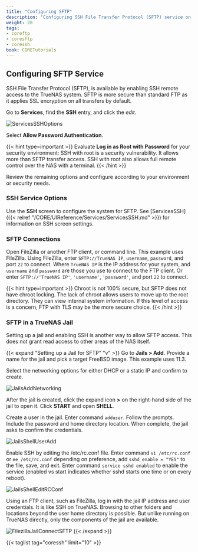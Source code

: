 ```yaml
---
title: "Configuring SFTP"
description: "Configuring SSH File Transfer Protocol (SFTP) service on your TrueNAS."
weight: 20
tags:
- coreftp
- coresftp
- coressh
book: CORETutorials
---
```



## Configuring SFTP Service

SSH File Transfer Protocol (SFTP), is available by enabling SSH remote access to the TrueNAS system.
SFTP is more secure than standard FTP as it applies SSL encryption on all transfers by default.

Go to **Services**, find the **SSH** entry, and click the <i class="material-icons" aria-hidden="true" title="Configure">edit</i>.

![ServicesSSHOptions](/images/CORE/Services/ServicesSSHOptions.png "SSH Options")

Select **Allow Password Authentication**.  

{{< hint type=important >}} 
Evaluate **Log in as Root with Password** for your security environment: 
SSH with root is a security vulnerability. It allows more than SFTP transfer access. SSH with root also allows full remote control over the NAS with a terminal.
{{< /hint >}}

Review the remaining options and configure according to your environment or security needs.

### SSH Service Options

Use the **SSH** screen to configure the system for SFTP. 
See [ServicesSSH]({{< relref "/CORE/UIReference/Services/ServicesSSH.md" >}}) for information on SSH screen settings.

### SFTP Connections

Open FileZilla or another FTP client, or command line.
This example uses FileZilla.
Using FileZilla, enter `SFTP://TrueNAS IP`, `username`, `password`, and port `22` to connect. Where `TrueNAS IP` is the IP address for your system, and `username` and `password` are those you use to connect to the FTP client. Or enter `SFTP://'TrueNAS IP'`, `'username'`, `'password'`, and port `22` to connect.

{{< hint type=important >}}
Chroot is not 100% secure, but SFTP does not have chroot locking. 
The lack of chroot allows users to move up to the root directory. They can view internal system information. If this level of access is a concern, FTP with TLS may be the more secure choice.
{{< /hint >}}

### SFTP in a TrueNAS Jail

Setting up a jail and enabling SSH is another way to allow SFTP access. This does not grant read access to other areas of the NAS itself.

{{< expand "Setting up a Jail for SFTP" "v" >}}
Go to **Jails > Add**.
Provide a name for the jail and pick a target FreeBSD image.
This example uses 11.3.

Select the networking options for either DHCP or a static IP and confirm to create.

![JailsAddNetworking](/images/CORE/Jails/JailsAddNetworking.png "Jail Networking Options")

After the jail is created, click the expand icon **>** on the right-hand side of the jail to open it.
Click **START** and open **SHELL**.

Create a user in the jail. 
Enter command `adduser`. Follow the prompts. Include the password and home directory location.
When complete, the jail asks to confirm the credentials.

![JailsShellUserAdd](/images/CORE/Jails/JailsShellUserAdd.png "Adding a new user to a jail")

Enable SSH by editing the <file>/etc/rc.conf</file> file.
Enter command `vi /etc/rc.conf` or `ee /etc/rc.conf` depending on preference, add `sshd_enable = "YES"` to the file, save, and exit.
Enter command `service sshd enabled` to enable the service (enabled vs start indicates whether sshd starts one time or on every reboot).

![JailsShellEditRCConf](/images/CORE/Jails/JailsShellEditRCConf.png "Enabling SSH in a jail")

Using an FTP client, such as FileZilla, log in with the jail IP address and user credentials. It is like SSH on TrueNAS. Browsing to other folders and locations beyond the user home directory is possible. But unlike running on TrueNAS directly, only the components of the jail are available.

![FilezillaJailConnectSFTP](/images/CORE/FilezillaJailConnectSFTP.png "Filezilla SFTP Connect to TrueNAS Jail")
{{< /expand >}}

{{< taglist tag="coressh" limit="10" >}}
